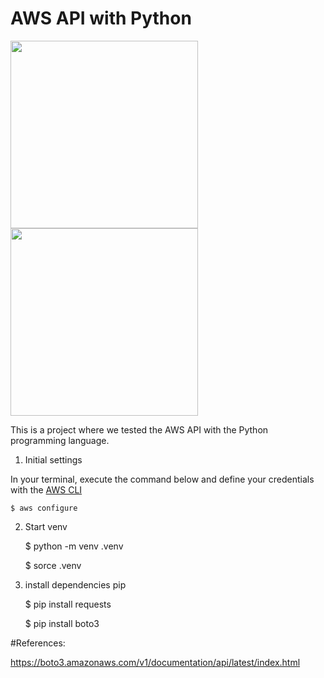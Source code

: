 # AWS API with Python

<img src="https://i2.wp.com/viladosilicio.com.br/wp-content/uploads/2016/08/Post1_pt2.png" width="300"/><img src="https://upload.wikimedia.org/wikipedia/commons/thumb/1/1d/AmazonWebservices_Logo.svg/640px-AmazonWebservices_Logo.svg.png" width="300"/> 
 

This is a project where we tested the AWS API with the Python programming language.

1. Initial settings

In your terminal, execute the command below and define your credentials with the [AWS CLI](https://docs.aws.amazon.com/cli/latest/userguide/cli-chap-welcome.html)

	$ aws configure

2. Start venv

	$ python -m venv .venv

	$ sorce .venv

3. install dependencies pip

	$ pip install requests

 	$ pip install boto3


#References:

https://boto3.amazonaws.com/v1/documentation/api/latest/index.html




